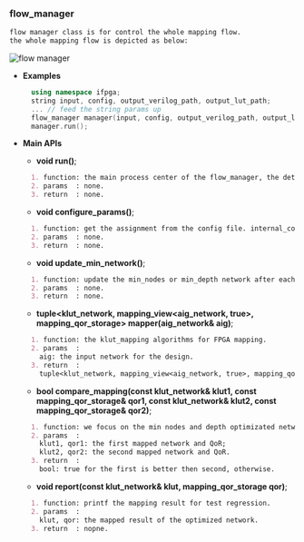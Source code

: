 ### **flow_manager**
```markdown
flow manager class is for control the whole mapping flow.
the whole mapping flow is depicted as below:
```
![flow manager](../pics/flow_manager.png)


- **Examples**
  ```c++
    using namespace ifpga;
    string input, config, output_verilog_path, output_lut_path;
    ... // feed the string params up
    flow_manager manager(input, config, output_verilog_path, output_lut_path );
    manager.run();
  ```

- **Main APIs**
  - **void run()**;
  ```markdown
    1. function: the main process center of the flow_manager, the detail flow depicted as the flow diagram above.
    2. params  : none.
    3. return  : none.
  ```
  - **void configure_params()**;
  ```markdown
    1. function: get the assignment from the config file. internal_config is for the programmer, consumer_config is for the user.
    2. params  : none.
    3. return  : none.
  ```
  - **void update_min_network()**;
  ```markdown
    1. function: update the min_nodes or min_depth network after each optimization.
    2. params  : none.
    3. return  : none.
  ```
  - **tuple<klut_network, mapping_view<aig_network, true>, mapping_qor_storage> mapper(aig_network& aig)**;
  ```markdown
    1. function: the klut_mapping algorithms for FPGA mapping.
    2. params  : 
      aig: the input network for the design.
    3. return  : 
      tuple<klut_network, mapping_view<aig_network, true>, mapping_qor_storage>: the mapped klut_network, the mapped aig_network and the QoR of this mapping result. the mapped aig_network is for the multi-rounds mapping algorithms.
  ```
  - **bool compare_mapping(const klut_network& klut1, const mapping_qor_storage& qor1, const klut_network& klut2, const mapping_qor_storage& qor2)**;
  ```markdown
    1. function: we focus on the min nodes and depth optimizated network, so we want to mapped this 2 network and choose the best mapped network by this compare_mapping.
    2. params  : 
      klut1, qor1: the first mapped network and QoR;
      klut2, qor2: the second mapped network and QoR.
    3. return  : 
      bool: true for the first is better then second, otherwise.
  ```
  - **void report(const klut_network& klut, mapping_qor_storage qor)**;
  ```markdown
    1. function: printf the mapping result for test regression.
    2. params  : 
      klut, qor: the mapped result of the optimized network.
    3. return  : nopne.
  ```
  
